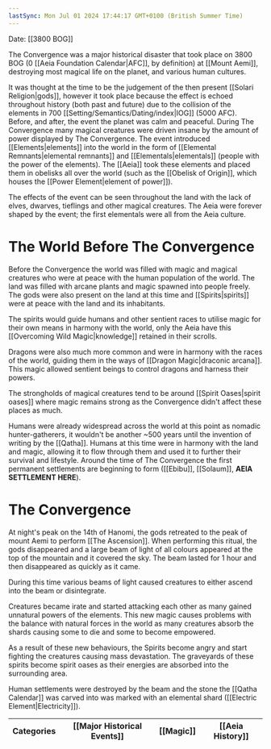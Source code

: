 ```yaml
---
lastSync: Mon Jul 01 2024 17:44:17 GMT+0100 (British Summer Time)
---
```

Date: [[3800 BOG]]

The Convergence was a major historical disaster that took place on 3800 BOG (0 [[Aeia Foundation Calendar|AFC]], by definition) at [[Mount Aemi]], destroying most magical life on the planet, and various human cultures.

It was thought at the time to be the judgement of the then present [[Solari Religion|gods]], however it took place because the effect is echoed throughout history (both past and future) due to the collision of the elements in 700 [[Setting/Semantics/Dating/index|IOG]] (5000 AFC). Before, and after, the event the planet was calm and peaceful. During The Convergence many magical creatures were driven insane by the amount of power displayed by The Convergence. The event introduced [[Elements|elements]] into the world in the form of [[Elemental Remnants|elemental remnants]] and [[Elementals|elementals]] (people with the power of the elements). The [[Aeia]] took these elements and placed them in obelisks all over the world (such as the [[Obelisk of Origin]], which houses the [[Power Element|element of power]]).

The effects of the event can be seen throughout the land with the lack of elves, dwarves, tieflings and other magical creatures. The Aeia were forever shaped by the event; the first elementals were all from the Aeia culture.

# The World Before The Convergence
Before the Convergence the world was filled with magic and magical creatures who were at peace with the human population of the world. The land was filled with arcane plants and magic spawned into people freely. The gods were also present on the land at this time and [[Spirits|spirits]] were at peace with the land and its inhabitants.

The spirits would guide humans and other sentient races to utilise magic for their own means in harmony with the world, only the Aeia have this [[Overcoming Wild Magic|knowledge]] retained in their scrolls.

Dragons were also much more common and were in harmony with the races of the world, guiding them in the ways of [[Dragon Magic|draconic arcana]]. This magic allowed sentient beings to control dragons and harness their powers.

The strongholds of magical creatures tend to be around [[Spirit Oases|spirit oases]] where magic remains strong as the Convergence didn't affect these places as much.

Humans were already widespread across the world at this point as nomadic hunter-gatherers, it wouldn't be another ~500 years until the invention of writing by the [[Qatha]]. Humans at this time were in harmony with the land and magic, allowing it to flow through them and used it to further their survival and lifestyle. Around the time of The Convergence the first permanent settlements are beginning to form ([[Ebibu]], [[Solaum]], **AEIA SETTLEMENT HERE**).

# The Convergence

At night's peak on the 14th of Hanomi, the gods retreated to the peak of mount Aemi to perform [[The Ascension]]. When performing this ritual, the gods disappeared and a large beam of light of all colours appeared at the top of the mountain and it covered the sky. The beam lasted for 1 hour and then disappeared as quickly as it came.

During this time various beams of light caused creatures to either ascend into the beam or disintegrate.

Creatures became irate and started attacking each other as many gained unnatural powers of the elements. This new magic causes problems with the balance with natural forces in the world as many creatures absorb the shards causing some to die and some to become empowered.

As a result of these new behaviours, the Spirits become angry and start fighting the creatures causing mass devastation. The graveyards of these spirits become spirit oases as their energies are absorbed into the surrounding area.

Human settlements were destroyed by the beam and the stone the [[Qatha Calendar]] was carved into was marked with an elemental shard ([[Electric Element|Electricity]]).

| Categories | [[Major Historical Events]] | [[Magic]] | [[Aeia History]] |
| ---------- | --------------------------- | --------- | ---------------- |
